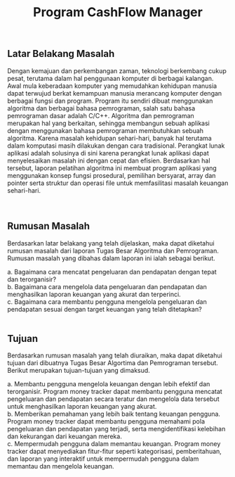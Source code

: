 <h1 align = "center">Program CashFlow Manager</h1><br>
<div>
  <h2>Latar Belakang Masalah</h2>
  <p>Dengan kemajuan dan perkembangan zaman, teknologi berkembang cukup pesat, terutama dalam hal penggunaan komputer di berbagai kalangan. Awal mula     keberadaan komputer yang memudahkan kehidupan manusia dapat terwujud berkat kemampuan manusia merancang komputer dengan berbagai fungsi dan program. Program itu sendiri dibuat menggunakan algoritma dan berbagai bahasa pemrograman, salah satu bahasa pemrograman dasar adalah C/C++. Algoritma dan pemrograman merupakan hal yang berkaitan, sehingga membangun sebuah aplikasi dengan menggunakan bahasa pemrograman membutuhkan sebuah algoritma. Karena masalah kehidupan sehari-hari, banyak hal terutama dalam komputasi masih dilakukan dengan cara tradisional. Perangkat lunak aplikasi adalah solusinya di sini karena perangkat lunak aplikasi dapat menyelesaikan masalah ini dengan cepat dan efisien. Berdasarkan hal tersebut, laporan pelatihan algoritma ini membuat program aplikasi yang menggunakan konsep fungsi prosedural, pemilihan bersyarat, array dan pointer serta struktur dan operasi file untuk memfasilitasi masalah keuangan sehari-hari.</p>
  <br>
</div>  

<div>
  <h2>Rumusan Masalah</h2>
  <p>Berdasarkan latar belakang yang telah dijelaskan, maka  dapat diketahui rumusan  masalah dari laporan Tugas Besar Algoritma dan Pemrograman. Rumusan masalah yang dibahas dalam laporan ini ialah sebagai berikut.</p>
a. Bagaimana cara mencatat pengeluaran dan pendapatan dengan tepat dan terorganisir?<br>
b. Bagaimana cara mengelola data pengeluaran dan pendapatan dan menghasilkan laporan keuangan yang akurat dan terperinci.<br>
c. Bagaimana cara membantu pengguna mengelola pengeluaran dan pendapatan sesuai dengan target keuangan yang telah ditetapkan?<br><br>
</div>

<div>
  <h2>Tujuan</h2>
  <p>Berdasarkan rumusan masalah yang telah diuraikan, maka dapat diketahui tujuan dari dibuatnya Tugas Besar Algortima dan Pemrograman tersebut. Berikut merupakan tujuan-tujuan yang dimaksud.</p>
  a. Membantu pengguna mengelola keuangan dengan lebih efektif dan terorganisir. Program money tracker dapat membantu pengguna mencatat pengeluaran dan pendapatan secara teratur dan mengelola data tersebut untuk menghasilkan laporan keuangan yang akurat.<br>
  b. Memberikan pemahaman yang lebih baik tentang keuangan pengguna. Program money tracker dapat membantu pengguna memahami pola pengeluaran dan pendapatan yang terjadi, serta mengidentifikasi kelebihan dan kekurangan dari keuangan mereka.<br>
  c. Mempermudah pengguna dalam memantau keuangan. Program money tracker dapat menyediakan fitur-fitur seperti kategorisasi, pemberitahuan, dan laporan yang interaktif untuk mempermudah pengguna dalam memantau dan mengelola keuangan.<br>
</div>
